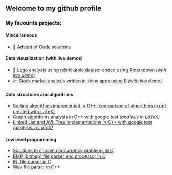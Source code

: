 ## Welcome to my github profile
### My favourite projects:
#### Miscellaneous
- 🎄 [Advent of Code solutions](https://github.com/BbqGamer/aoc)
#### Data visualization (with live demos)
- 🧱 [Lego analysis using rebrickable dataset coded using Rmarkdown *(with live demo)*](https://github.com/BbqGamer/lego_analysis)
- 📈 [Stock market analysis written in shiny apps using R *(with live demo)*](https://github.com/BbqGamer/stock-market-visualization)
#### Data structures and algorithms
- [Sorting algorithms implemented in C++ (comparison of algorithms in pdf created with LaTeX)](https://github.com/BbqGamer/SortingAlgorithms)
- [Graph algorithms analysis in C++ with google test *(analysis in LaTeX)*](https://github.com/BbqGamer/GraphAlgorithms)
- [Linked List and AVL Tree implementations in C++ with google test *(analysis in LaTeX)*](https://github.com/BbqGamer/DynamicDataStructures)
#### Low level programming
- [Solutions to chosen concurrency problems in C](https://github.com/BbqGamer/ConcurrencyProblems)
- [BMP (bitmap) file parser and processor in C](https://github.com/BbqGamer/BMP-parser)
- [INI file parser in C](https://github.com/BbqGamer/ini-parser)
- [Wav file parser in C++](https://github.com/BbqGamer/sound_waves)

